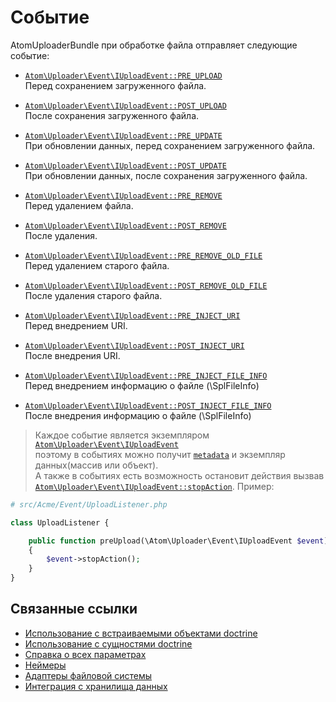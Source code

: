 Событие
===
AtomUploaderBundle при обработке файла отправляет следующие событие:

- [`Atom\Uploader\Event\IUploadEvent::PRE_UPLOAD`][PRE_UPLOAD] <br />
  Перед сохранением загруженного файла.

- [`Atom\Uploader\Event\IUploadEvent::POST_UPLOAD`][POST_UPLOAD] <br />
  После сохранения загруженного файла.

- [`Atom\Uploader\Event\IUploadEvent::PRE_UPDATE`][PRE_UPDATE] <br />
  При обновлении данных, перед сохранением загруженного файла.

- [`Atom\Uploader\Event\IUploadEvent::POST_UPDATE`][POST_UPDATE] <br />
  При обновлении данных, после сохранения загруженного файла.

- [`Atom\Uploader\Event\IUploadEvent::PRE_REMOVE`][PRE_REMOVE] <br />
  Перед удалением файла.

- [`Atom\Uploader\Event\IUploadEvent::POST_REMOVE`][POST_REMOVE] <br />
  После удаления.

- [`Atom\Uploader\Event\IUploadEvent::PRE_REMOVE_OLD_FILE`][PRE_REMOVE_OLD_FILE] <br />
  Перед удалением старого файла.

- [`Atom\Uploader\Event\IUploadEvent::POST_REMOVE_OLD_FILE`][POST_REMOVE_OLD_FILE] <br />
  После удаления старого файла.

- [`Atom\Uploader\Event\IUploadEvent::PRE_INJECT_URI`][PRE_INJECT_URI] <br />
  Перед внедрением URI.

- [`Atom\Uploader\Event\IUploadEvent::POST_INJECT_URI`][POST_INJECT_URI] <br />
  После внедрения URI.

- [`Atom\Uploader\Event\IUploadEvent::PRE_INJECT_FILE_INFO`][PRE_INJECT_FILE_INFO] <br />
  Перед внедрением информацию о файле (\SplFileInfo)

- [`Atom\Uploader\Event\IUploadEvent::POST_INJECT_FILE_INFO`][POST_INJECT_FILE_INFO] <br />
  После внедрения информацию о файле (\SplFileInfo)

> Каждое событие является экземпляром [`Atom\Uploader\Event\IUploadEvent`][IUploadEvent] <br />
> поэтому в событиях можно получит [`metadata`][metadata] и экземпляр данных(массив или объект). <br />
> А также в событиях есть возможность остановит действия вызвав [`Atom\Uploader\Event\IUploadEvent::stopAction`][stopAction].
> Пример:

  ```php
  # src/Acme/Event/UploadListener.php

  class UploadListener {

      public function preUpload(\Atom\Uploader\Event\IUploadEvent $event)
      {
          $event->stopAction();
      }
  }
  ```

Связанные ссылки
---

- [Использование с встраиваемыми объектами doctrine][usage-with-doctrine-embeddables]
- [Использование с сущностями doctrine][usage-with-doctrine-entities]
- [Справка о всех параметрах][reference]
- [Неймеры][namers]
- [Адаптеры файловой системы][fs-adapters]
- [Интеграция с хранилища данных][datastore-integration]

[usage-with-doctrine-entities]: usage-with-doctrine-entities.md
[usage-with-doctrine-embeddables]: usage-with-doctrine-embeddables.md
[reference]: reference.md
[namers]: namers.md
[fs-adapters]: fs-adapters.md
[datastore-integration]: datastore-integration.md
[IUploadEvent]: https://github.com/atom-php/uploader/blob/master/src/Event/IUploadEvent.php

[PRE_UPLOAD]: https://github.com/atom-php/uploader/blob/master/src/Event/IUploadEvent.php#L12
[POST_UPLOAD]: https://github.com/atom-php/uploader/blob/master/src/Event/IUploadEvent.php#L13

[PRE_UPDATE]: https://github.com/atom-php/uploader/blob/master/src/Event/IUploadEvent.php#L15
[POST_UPDATE]: https://github.com/atom-php/uploader/blob/master/src/Event/IUploadEvent.php#L16

[PRE_REMOVE]: https://github.com/atom-php/uploader/blob/master/src/Event/IUploadEvent.php#L18
[POST_REMOVE]: https://github.com/atom-php/uploader/blob/master/src/Event/IUploadEvent.php#L19

[PRE_REMOVE_OLD_FILE]: https://github.com/atom-php/uploader/blob/master/src/Event/IUploadEvent.php#L21
[POST_REMOVE_OLD_FILE]: https://github.com/atom-php/uploader/blob/master/src/Event/IUploadEvent.php#L22

[PRE_INJECT_URI]: https://github.com/atom-php/uploader/blob/master/src/Event/IUploadEvent.php#L24
[POST_INJECT_URI]: https://github.com/atom-php/uploader/blob/master/src/Event/IUploadEvent.php#L25

[PRE_INJECT_FILE_INFO]: https://github.com/atom-php/uploader/blob/master/src/Event/IUploadEvent.php#L27
[POST_INJECT_FILE_INFO]: https://github.com/atom-php/uploader/blob/master/src/Event/IUploadEvent.php#L28

[metadata]: https://github.com/atom-php/uploader/blob/master/src/Metadata/FileMetadata.php

[stopAction]: https://github.com/atom-php/uploader/blob/master/src/Event/IUploadEvent.php#L33